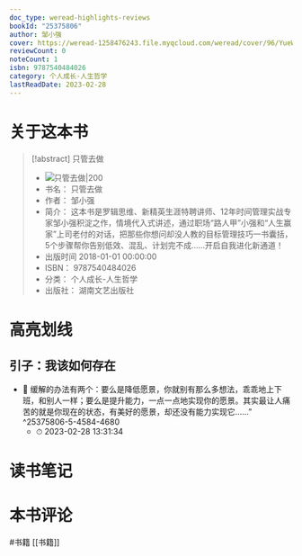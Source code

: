 ```yaml
---
doc_type: weread-highlights-reviews
bookId: "25375806"
author: 邹小强
cover: https://weread-1258476243.file.myqcloud.com/weread/cover/96/YueWen_25375806/t7_YueWen_25375806.jpg
reviewCount: 0
noteCount: 1
isbn: 9787540484026
category: 个人成长-人生哲学
lastReadDate: 2023-02-28
---
```

# 关于这本书
> [!abstract] 只管去做
> - ![ 只管去做|200](https://weread-1258476243.file.myqcloud.com/weread/cover/96/YueWen_25375806/t7_YueWen_25375806.jpg)
> - 书名： 只管去做
> - 作者： 邹小强
> - 简介： 这本书是罗辑思维、新精英生涯特聘讲师、12年时间管理实战专家邹小强积淀之作，情境代入式讲述，通过职场“路人甲”小强和“人生赢家”上司老付的对话，把那些你想问却没人教的目标管理技巧一书囊括，5个步骤帮你告别低效、混乱、计划完不成……开启自我进化新通道！
> - 出版时间 2018-01-01 00:00:00
> - ISBN： 9787540484026
> - 分类： 个人成长-人生哲学
> - 出版社： 湖南文艺出版社

# 高亮划线

## 引子：我该如何存在


- 📌 缓解的办法有两个：要么是降低愿景，你就别有那么多想法，乖乖地上下班，和别人一样；要么是提升能力，一点一点地实现你的愿景。其实最让人痛苦的就是你现在的状态，有美好的愿景，却还没有能力实现它……” ^25375806-5-4584-4680
    - ⏱ 2023-02-28 13:31:34 
# 读书笔记

# 本书评论
#书籍  [[书籍]] 
